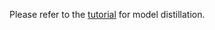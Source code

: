 Please refer to the [tutorial](../../../docs/deployment/slim/distill/distill.md) for model distillation.
